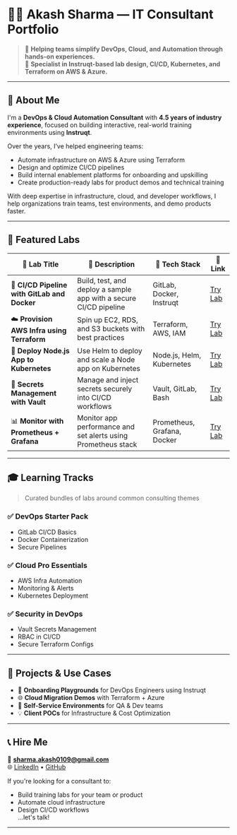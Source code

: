 # 🧑‍💻 Akash Sharma — IT Consultant Portfolio

> 🚀 **Helping teams simplify DevOps, Cloud, and Automation through hands-on experiences.**  
> 💼 **Specialist in Instruqt-based lab design, CI/CD, Kubernetes, and Terraform on AWS & Azure.**

---

## 📌 About Me

I'm a **DevOps & Cloud Automation Consultant** with **4.5 years of industry experience**, focused on building interactive, real-world training environments using **Instruqt**.

Over the years, I’ve helped engineering teams:
- Automate infrastructure on AWS & Azure using Terraform
- Design and optimize CI/CD pipelines
- Build internal enablement platforms for onboarding and upskilling
- Create production-ready labs for product demos and technical training

With deep expertise in infrastructure, cloud, and developer workflows, I help organizations train teams, test environments, and demo products faster.

---

## 🧪 Featured Labs

| 🔬 Lab Title | 📝 Description | 🧰 Tech Stack | 🔗 Link |
|-------------|----------------|---------------|---------|
| 🔧 **CI/CD Pipeline with GitLab and Docker** | Build, test, and deploy a sample app with a secure CI/CD pipeline | GitLab, Docker, Instruqt | [Try Lab](#) |
| ☁️ **Provision AWS Infra using Terraform** | Spin up EC2, RDS, and S3 buckets with best practices | Terraform, AWS, IAM | [Try Lab](#) |
| 🐳 **Deploy Node.js App to Kubernetes** | Use Helm to deploy and scale a Node app on Kubernetes | Node.js, Helm, Kubernetes | [Try Lab](#) |
| 🔐 **Secrets Management with Vault** | Manage and inject secrets securely into CI/CD workflows | Vault, GitLab, Bash | [Try Lab](#) |
| 📊 **Monitor with Prometheus + Grafana** | Monitor app performance and set alerts using Prometheus stack | Prometheus, Grafana, Docker | [Try Lab](#) |

---

## 🎓 Learning Tracks

> Curated bundles of labs around common consulting themes

### ✅ **DevOps Starter Pack**
- GitLab CI/CD Basics
- Docker Containerization
- Secure Pipelines

### ✅ **Cloud Pro Essentials**
- AWS Infra Automation
- Monitoring & Alerts
- Kubernetes Deployment

### ✅ **Security in DevOps**
- Vault Secrets Management
- RBAC in CI/CD
- Secure Terraform Configs

---

## 📂 Projects & Use Cases

- 🔁 **Onboarding Playgrounds** for DevOps Engineers using Instruqt  
- 🌐 **Cloud Migration Demos** with Terraform + Azure  
- 🧪 **Self-Service Environments** for QA & Dev teams  
- 💡 **Client POCs** for Infrastructure & Cost Optimization  

---

## 📞 Hire Me

📧 **sharma.akash0109@gmail.com**  
🌐 [LinkedIn](https://linkedin.com/in/akash-sharma-141616b5) • [GitHub](https://github.com/akki0109)

If you're looking for a consultant to:
- Build training labs for your team or product
- Automate cloud infrastructure
- Design CI/CD workflows  
...let's talk!

---

